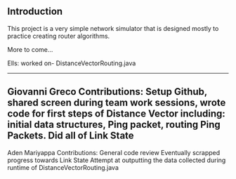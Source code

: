 Introduction
------------

This project is a very simple network simulator that is designed mostly to practice
creating router algorithms.


More to come...

Ells: worked on- DistanceVectorRouting.java

----------------
Giovanni Greco
Contributions: 
Setup Github, shared screen during team work sessions, wrote code for first steps of 
Distance Vector including: initial data structures, Ping packet, routing Ping Packets. 
Did all of Link State
-----------------
Aden Mariyappa
Contributions:
General code review
Eventually scrapped progress towards Link State
Attempt at outputting the data collected during runtime of DistanceVectorRouting.java
